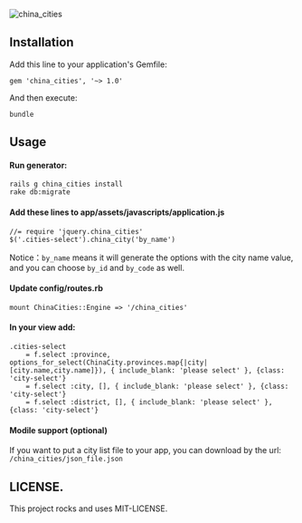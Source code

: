 
![china_cities](https://github.com/sharp/china_cities/blob/master/city.png)

## Installation

Add this line to your application's Gemfile:

    gem 'china_cities', '~> 1.0'


And then execute:

    bundle

## Usage

#### Run generator:

    rails g china_cities install
    rake db:migrate


#### Add these lines to app/assets/javascripts/application.js

    //= require 'jquery.china_cities'
    $('.cities-select').china_city('by_name')

Notice：`by_name` means it will generate the options with the city name value, and you can choose `by_id` and `by_code` as well.


#### Update config/routes.rb

    mount ChinaCities::Engine => '/china_cities'


#### In your view add:

```
.cities-select
    = f.select :province, options_for_select(ChinaCity.provinces.map{|city|[city.name,city.name]}), { include_blank: 'please select' }, {class: 'city-select'}
    = f.select :city, [], { include_blank: 'please select' }, {class: 'city-select'}
    = f.select :district, [], { include_blank: 'please select' }, {class: 'city-select'}

```

#### Modile support (optional)

If you want to put a city list file to your app, you can download by the url: `/china_cities/json_file.json`


LICENSE.
-------------------------

This project rocks and uses MIT-LICENSE.

